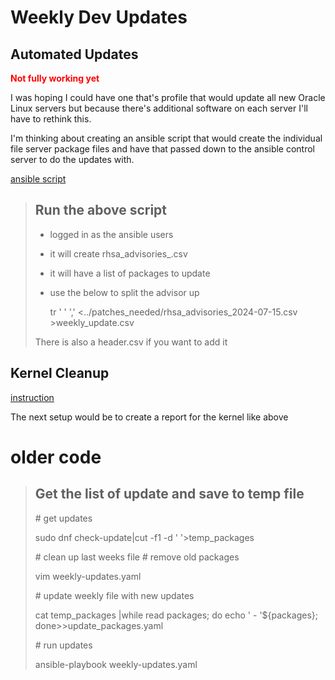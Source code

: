 # Weekly Dev Updates

## Automated Updates
<span style="color:red">**Not fully working yet**</span>

I was hoping I could have one that's profile that would update all new Oracle Linux servers but because there's additional software on each server I'll have to rethink this.  

I'm thinking about creating an ansible script that would create the individual file server package files and have that passed down to the ansible control server to do the updates with.

[ansible script](../../../Projects/Staples/ansible/security_checks/check_security_patches.yaml)

> ## Run the above script
>  - logged in as the ansible users
>  - it will create rhsa_advisories_<date>.csv
>  - it will have a list of packages to update
>  - use the below to split the advisor up
>
>     tr ' ' ',' <../patches_needed/rhsa_advisories_2024-07-15.csv >weekly_update.csv
>
> There is also a header.csv if you want to add it

## Kernel Cleanup
[instruction](./Kernel_Cleanup.md)

The next setup would be to create a report for the kernel like above

# older code
> ## Get the list of update and save to temp file
> \# get updates
> 
> sudo dnf check-update|cut -f1 -d ' '>temp_packages
>
> \# clean up last weeks file
> \# remove old packages
>
> vim weekly-updates.yaml
>
> \# update weekly file with new updates
>
> cat temp_packages |while read packages; do echo '  - '${packages}; done>>update_packages.yaml
>
> \# run updates
>
> ansible-playbook weekly-updates.yaml


